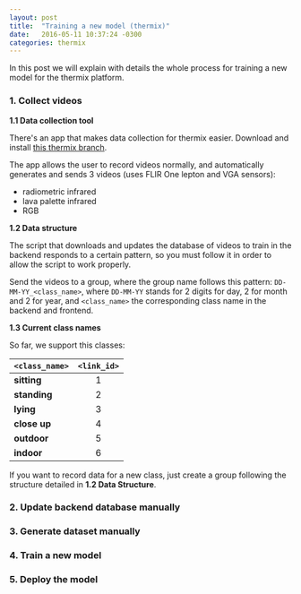 ```yaml
---
layout: post
title:  "Training a new model (thermix)"
date:   2016-05-11 10:37:24 -0300
categories: thermix
---
```

In this post we will explain with details the whole process for training a new model for the thermix platform.

### 1. Collect videos
__1.1 Data collection tool__

There's an app that makes data collection for thermix easier. Download and install [this thermix branch](https://github.com/gui2/verzus-social/tree/fede-dev-thermal-data-collection).

The app allows the user to record videos normally, and automatically generates and sends 3 videos (uses FLIR One lepton and VGA sensors):
- radiometric infrared
- lava palette infrared
- RGB

__1.2 Data structure__

The script that downloads and updates the database of videos to train in the backend responds to a certain pattern, so you must follow it in order to allow the script to work properly.

Send the videos to a group, where the group name follows this pattern: ```DD-MM-YY_<class_name>```, where ```DD-MM-YY``` stands for 2 digits for day, 2 for month and 2 for year, and ```<class_name>``` the corresponding class name in the backend and frontend.

__1.3 Current class names__

So far, we support this classes:

| ```<class_name>```| ```<link_id>```|
| -------------     |:-------------:|
| __sitting__       |1|
| __standing__      |2|
| __lying__         |3|
| __close up__      |4|
| __outdoor__       |5|
| __indoor__        |6|

If you want to record data for a new class, just create a group following the structure detailed in __1.2 Data Structure__.

### 2. Update backend database manually

### 3. Generate dataset manually

### 4. Train a new model

### 5. Deploy the model
